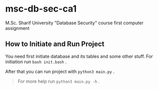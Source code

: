 # msc-db-sec-ca1
M.Sc. Sharif University "Database Security" course first computer assignment

## How to Initiate and Run Project
You need first initiate database and its tables and some other stuff. For initiation run `bash init.bash` .

After that you can run project with `python3 main.py` .
> For more help run `python3 main.py -h` .